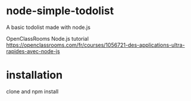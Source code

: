 # node-simple-todolist
A basic todolist made with node.js

OpenClassRooms Node.js tutorial
https://openclassrooms.com/fr/courses/1056721-des-applications-ultra-rapides-avec-node-js

# installation
clone and npm install
